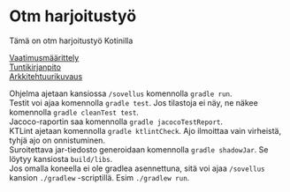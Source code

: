 # Otm harjoitustyö

Tämä on otm harjoitustyö Kotinilla  

[Vaatimusmäärittely](https://github.com/Ajhaa/otm-harjoitustyo/blob/master/dokumentaatio/vaatimusm%C3%A4%C3%A4rittely.md)  
[Tuntikirjanpito](https://github.com/Ajhaa/otm-harjoitustyo/blob/master/dokumentaatio/ty%C3%B6aikakirjanpito.md)  
[Arkkitehtuurikuvaus](https://github.com/Ajhaa/otm-harjoitustyo/tree/master/dokumentaatio/arkkitehtuuri.md)


Ohjelma ajetaan kansiossa `/sovellus` komennolla `gradle run`.   
Testit voi ajaa komennolla ```gradle test```. Jos tilastoja ei näy, ne näkee komennolla `gradle cleanTest test`.  
Jacoco-raportin saa komennolla `gradle jacocoTestReport`.  
KTLint ajetaan komennolla ```gradle ktlintCheck```. Ajo ilmoittaa vain virheistä, tyhjä ajo on onnistuminen.  
Suroitettava jar-tiedosto generoidaan komennolla ```gradle shadowJar```. Se löytyy kansiosta ```build/libs```.  
Jos omalla koneella ei ole gradlea asennettuna, sitä voi ajaa `/sovellus` kansion `./gradlew` -scriptillä. Esim `./gradlew run`.

